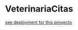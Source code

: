 # VeterinariaCitas

[see deployment for this proyecto](https://jorgereyes02.github.io/VeterinariaCitas/)
